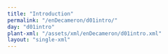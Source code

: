 ```yaml
---
title: "Introduction"
permalink: "/enDecameron/d01intro/"
day: "d01intro"
plant-xml: "/assets/xml/enDecameron/d01intro.xml"
layout: "single-xml"
---
```

